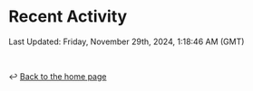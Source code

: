 # Recent Activity

<!--RECENT_ACTIVITY:start-->
<!--RECENT_ACTIVITY:end-->

<!--RECENT_ACTIVITY:last_update-->
Last Updated: Friday, November 29th, 2024, 1:18:46 AM (GMT)
<!--RECENT_ACTIVITY:last_update_end-->

<br>

↩️ [Back to the home page](/README.md)
